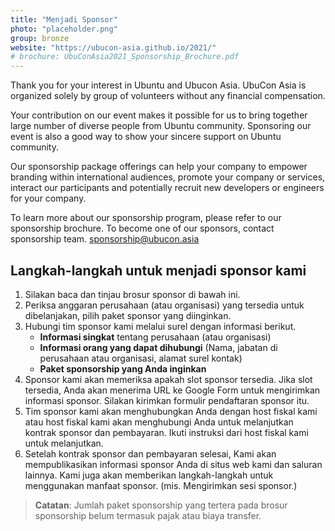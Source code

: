 ```yaml
---
title: "Menjadi Sponsor"
photo: "placeholder.png"
group: bronze
website: "https://ubucon-asia.github.io/2021/"
# brochure: UbuConAsia2021_Sponsorship_Brochure.pdf 
---
```

Thank you for your interest in Ubuntu and Ubucon Asia. UbuCon Asia is organized solely by group of volunteers without any financial compensation. 

Your contribution on our event makes it possible for us to bring together large number of diverse people from Ubuntu community. Sponsoring our event is also a good way to show your sincere support on Ubuntu community.

Our sponsorship package offerings can help your company to empower branding within international audiences, promote your company or services, interact our participants and potentially recruit new developers or engineers for your company.

To learn more about our sponsorship program, please refer to our sponsorship brochure.
To become one of our sponsors, contact sponsorship team. sponsorship@ubucon.asia

## Langkah-langkah untuk menjadi sponsor kami
1. Silakan baca dan tinjau brosur sponsor di bawah ini.
2. Periksa anggaran perusahaan (atau organisasi) yang tersedia untuk dibelanjakan, pilih paket sponsor yang diinginkan.
3. Hubungi tim sponsor kami melalui surel dengan informasi berikut.
    - **Informasi singkat** tentang perusahaan (atau organisasi)
    - **Informasi orang yang dapat dihubungi** (Nama, jabatan di perusahaan atau organisasi, alamat surel kontak)
    - **Paket sponsorship yang Anda inginkan**
4. Sponsor kami akan memeriksa apakah slot sponsor tersedia. Jika slot tersedia, Anda akan menerima URL ke Google Form untuk mengirimkan informasi sponsor. Silakan kirimkan formulir pendaftaran sponsor itu.
5. Tim sponsor kami akan menghubungkan Anda dengan host fiskal kami atau host fiskal kami akan menghubungi Anda untuk melanjutkan kontrak sponsor dan pembayaran. Ikuti instruksi dari host fiskal kami untuk melanjutkan.
6. Setelah kontrak sponsor dan pembayaran selesai, Kami akan mempublikasikan informasi sponsor Anda di situs web kami dan saluran lainnya. Kami juga akan memberikan langkah-langkah untuk menggunakan manfaat sponsor. (mis. Mengirimkan sesi sponsor.)

> **Catatan**: Jumlah paket sponsorship yang tertera pada brosur sponsorship belum termasuk pajak atau biaya transfer.